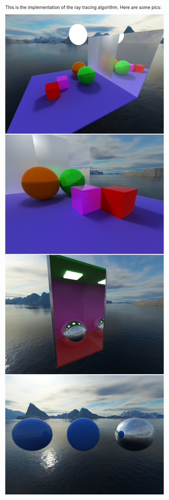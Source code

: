 This is the implementation of the ray tracing algorithm. Here are some pics:

![scene 0](assets/screenshot_0.png)
![scene 0](assets/screenshot_1.png)
![scene 1](assets/screenshot_2.png)
![scene 2](assets/screenshot_3.png)